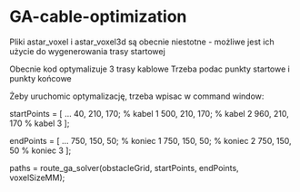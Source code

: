# GA-cable-optimization

Pliki astar_voxel i astar_voxel3d są obecnie niestotne - możliwe jest ich użycie do wygenerowania trasy startowej

Obecnie kod optymalizuje 3 trasy kablowe
Trzeba podac punkty startowe i punkty końcowe

Żeby uruchomic optymalizację, trzeba wpisac w command window:

startPoints = [ ...
    40, 210, 170;   % kabel 1
    500, 210, 170;  % kabel 2
    960, 210, 170   % kabel 3
];

endPoints = [ ...
    750, 150, 50;   % koniec 1
    750, 150, 50;   % koniec 2
    750, 150, 50    % koniec 3
];

paths = route_ga_solver(obstacleGrid, startPoints, endPoints, voxelSizeMM);
